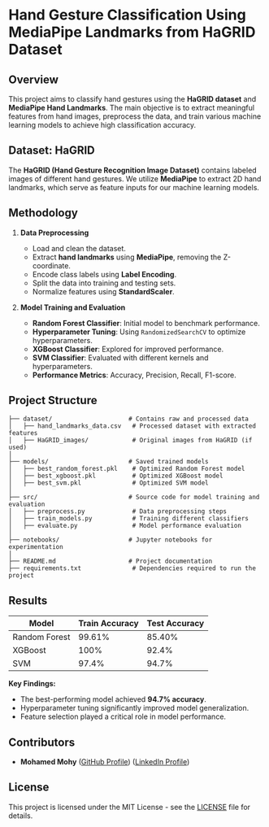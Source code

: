 # Hand Gesture Classification Using MediaPipe Landmarks from HaGRID Dataset

## Overview
This project aims to classify hand gestures using the **HaGRID dataset** and **MediaPipe Hand Landmarks**. The main objective is to extract meaningful features from hand images, preprocess the data, and train various machine learning models to achieve high classification accuracy.

## Dataset: HaGRID
The **HaGRID (Hand Gesture Recognition Image Dataset)** contains labeled images of different hand gestures. We utilize **MediaPipe** to extract 2D hand landmarks, which serve as feature inputs for our machine learning models.

## Methodology
1. **Data Preprocessing**
   - Load and clean the dataset.
   - Extract **hand landmarks** using **MediaPipe**, removing the Z-coordinate.
   - Encode class labels using **Label Encoding**.
   - Split the data into training and testing sets.
   - Normalize features using **StandardScaler**.

2. **Model Training and Evaluation**
   - **Random Forest Classifier**: Initial model to benchmark performance.
   - **Hyperparameter Tuning**: Using `RandomizedSearchCV` to optimize hyperparameters.
   - **XGBoost Classifier**: Explored for improved performance.
   - **SVM Classifier**: Evaluated with different kernels and hyperparameters.
   - **Performance Metrics**: Accuracy, Precision, Recall, F1-score.

## Project Structure
```
├── dataset/                     # Contains raw and processed data
│   ├── hand_landmarks_data.csv   # Processed dataset with extracted features
│   ├── HaGRID_images/            # Original images from HaGRID (if used)
│
├── models/                      # Saved trained models
│   ├── best_random_forest.pkl    # Optimized Random Forest model
│   ├── best_xgboost.pkl          # Optimized XGBoost model
│   ├── best_svm.pkl              # Optimized SVM model
│
├── src/                         # Source code for model training and evaluation
│   ├── preprocess.py             # Data preprocessing steps
│   ├── train_models.py           # Training different classifiers
│   ├── evaluate.py               # Model performance evaluation
│
├── notebooks/                   # Jupyter notebooks for experimentation
│
├── README.md                    # Project documentation
├── requirements.txt              # Dependencies required to run the project
```

## Results
| Model                | Train Accuracy | Test Accuracy |
|----------------------|---------------|--------------|
| Random Forest       | 99.61%        | 85.40%       |
| XGBoost            | 100%        | 92.4%       |
| SVM                | 97.4%        | 94.7%       |

**Key Findings:**
- The best-performing model achieved **94.7% accuracy**.
- Hyperparameter tuning significantly improved model generalization.
- Feature selection played a critical role in model performance.


## Contributors
- **Mohamed Mohy** ([GitHub Profile](https://github.com/yourusername))
                   ([LinkedIn Profile](www.linkedin.com/in/eng-m-mohy))

## License
This project is licensed under the MIT License - see the [LICENSE](LICENSE) file for details.

